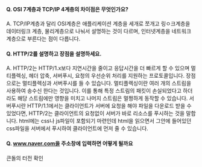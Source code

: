 #### Q. OSI 7계층과 TCP/IP 4계층의 차이점은 무엇인가요?
A. TCP/IP계층과 달리 OSI계층은 애플리케이션 계층을 세개로 쪼개고 링ㅇ크계층을 데이터링크 계층, 물리계층으로 나눠서 설명하는 것이 다르며, 인터넷계층을 네트워크 계층으로 부른다는 점이 다릅니다.

#### Q. HTTP/2를 설명하고 장점을 설명하세요.
A. HTTP/2는 HTTP/1.x보다 지연시간을 줄이고 응답시간을 더 빠르게 할 수 있으며 멀티플렉싱, 헤더 압축, 서버푸시, 요청의 우선순위 처리를 지원하는 프로토콜입니다.
장점으로는 멀티플렉싱과 서버푸시를 들 수 있습니다.
멀티플렉싱이란 여러 개의 스트림을 사용하여 송수신 한다는 것입니다. 이를 통해 특정 스트림의 패킷이 손실되었다고 하더라도 해당 스트림에만 영향을 미치고 나머지 스트림은 멀쩡하게 동작할 수 있습니다.
서버푸시란 HTTP/1.1에서는 클라이언트가 서버에 요청을 해야 파일을 다운로드 받을 수 있었다면, HTTP/2는 클라이언트의 요청없이 서버가 바로 리소스를 푸시하는 것을 말합니다. html에는 css나 js파일이 포함되기 마련인데 html을 읽으면서 그안에 들어있던 css파일을 서버에서 푸시하여 클라이언트에 먼저 줄 수 있습니다.

#### Q. www.naver.com을 주소창에 입력하면 어떻게 될까요
큰돌의 터전 확인
